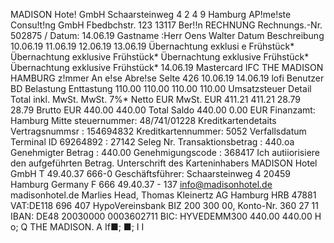 MADISON Hote! GmbH Schaarsteinweg 4 2 4 9 Hamburg AP!me!ste Consu!t!ng GmbH Fbedbchstr. 123 13117 Ber!!n RECHNUNG Rechnungs.-Nr. 502875 / Datum: 14.06.19 Gastname :Herr Oens Walter Datum Beschreibung 10.06.19 11.06.19 12.06.19 13.06.19 Übernachtung exklusi e Frühstück* Übernachtung exklusive Frühstück* Übernachtung exklusive Frühstück* Übernachtung exklusive Frühstück* 14.06.19 Mastercard IFC THE MADISON HAMBURG z!mmer An e!se Abre!se Selte 426 10.06.19 14.06.19 lofi Benutzer BD Belastung Enttastung 110.00 110.00 110.00 110.00 Umsatzsteuer Detail Total inkl. MwSt. MwSt. 7%* Netto EUR MwSt. EUR 411.21 411.21 28.79 28.79 Brutto EUR 440.00 440.00 Total Saldo 440.00 0.00 EUR Finanzamt: Hamburg Mitte steuernummer: 48/741/01228 Kreditkartendetaits Vertragsnummsr : 154694832 Kreditkartennummer: 5052 Verfallsdatum Terminal ID 69264892 : 27142 Seleg Nr. Transaktionsbetrag : 440.oa Genehmigter Betrag : 440.00 Genehmigungscode : 368417 Ich autiiorisiere den aufgeführten Betrag. Unterschrift des Karteninhabers MADISON Hotel GmbH T 49.40.37 666-0 Geschäftsführer: Schaarsteinweg 4 20459 Hamburg Germany F 666 49.40.37 - 137 info@madisonhotel.de madisonhotel.de Marlies Head, Thomas Kleinertz AG Hamburg HRB 47881 VAT:DE118 696 407 HypoVereinsbank BIZ 200 300 00, Konto-Nr. 360 27 11 IBAN: DE48 20030000 0003602711 BIC: HYVEDEMM300 440.00 440.00 H o; Q THE MADISON. A If■; ■; I I